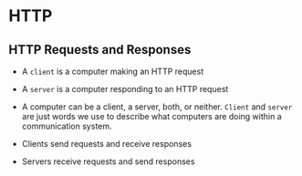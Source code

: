 # HTTP

## HTTP Requests and Responses

- A `client` is a computer making an HTTP request

- A `server` is a computer responding to an HTTP request

- A computer can be a client, a server, both, or neither. `Client` and `server` are just words we use to describe what computers are doing within a communication system.

- Clients send requests and receive responses

- Servers receive requests and send responses
